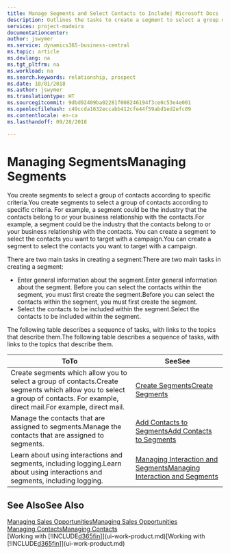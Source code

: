```yaml
---
title: Manage Segments and Select Contacts to Include| Microsoft Docs
description: Outlines the tasks to create a segment to select a group of contacts according to specific criteria, for example, contacts in a particular industry that you want to target.
services: project-madeira
documentationcenter: 
author: jswymer
ms.service: dynamics365-business-central
ms.topic: article
ms.devlang: na
ms.tgt_pltfrm: na
ms.workload: na
ms.search.keywords: relationship, prospect
ms.date: 10/01/2018
ms.author: jswymer
ms.translationtype: HT
ms.sourcegitcommit: 9dbd92409ba02281f008246194f3ce0c53e4e001
ms.openlocfilehash: c49ccda1632eccabb412cfe44f59abd1ed2efc09
ms.contentlocale: en-ca
ms.lasthandoff: 09/28/2018

---
```

# <a name="managing-segments"></a><span data-ttu-id="c7d3a-103">Managing Segments</span><span class="sxs-lookup"><span data-stu-id="c7d3a-103">Managing Segments</span></span>
<span data-ttu-id="c7d3a-104">You create segments to select a group of contacts according to specific criteria.</span><span class="sxs-lookup"><span data-stu-id="c7d3a-104">You create segments to select a group of contacts according to specific criteria.</span></span> <span data-ttu-id="c7d3a-105">For example, a segment could be the industry that the contacts belong to or your business relationship with the contacts.</span><span class="sxs-lookup"><span data-stu-id="c7d3a-105">For example, a segment could be the industry that the contacts belong to or your business relationship with the contacts.</span></span> <span data-ttu-id="c7d3a-106">You can create a segment to select the contacts you want to target with a campaign.</span><span class="sxs-lookup"><span data-stu-id="c7d3a-106">You can create a segment to select the contacts you want to target with a campaign.</span></span>

<span data-ttu-id="c7d3a-107">There are two main tasks in creating a segment:</span><span class="sxs-lookup"><span data-stu-id="c7d3a-107">There are two main tasks in creating a segment:</span></span>

* <span data-ttu-id="c7d3a-108">Enter general information about the segment.</span><span class="sxs-lookup"><span data-stu-id="c7d3a-108">Enter general information about the segment.</span></span> <span data-ttu-id="c7d3a-109">Before you can select the contacts within the segment, you must first create the segment.</span><span class="sxs-lookup"><span data-stu-id="c7d3a-109">Before you can select the contacts within the segment, you must first create the segment.</span></span>
* <span data-ttu-id="c7d3a-110">Select the contacts to be included within the segment.</span><span class="sxs-lookup"><span data-stu-id="c7d3a-110">Select the contacts to be included within the segment.</span></span>

<span data-ttu-id="c7d3a-111">The following table describes a sequence of tasks, with links to the topics that describe them.</span><span class="sxs-lookup"><span data-stu-id="c7d3a-111">The following table describes a sequence of tasks, with links to the topics that describe them.</span></span> 

| <span data-ttu-id="c7d3a-112">To</span><span class="sxs-lookup"><span data-stu-id="c7d3a-112">To</span></span> | <span data-ttu-id="c7d3a-113">See</span><span class="sxs-lookup"><span data-stu-id="c7d3a-113">See</span></span> |
| --- | --- |
| <span data-ttu-id="c7d3a-114">Create segments which allow you to select a group of contacts.</span><span class="sxs-lookup"><span data-stu-id="c7d3a-114">Create segments which allow you to select a group of contacts.</span></span> <span data-ttu-id="c7d3a-115">For example, direct mail.</span><span class="sxs-lookup"><span data-stu-id="c7d3a-115">For example, direct mail.</span></span> |[<span data-ttu-id="c7d3a-116">Create Segments</span><span class="sxs-lookup"><span data-stu-id="c7d3a-116">Create Segments</span></span>](marketing-how-create-segment.md) |
| <span data-ttu-id="c7d3a-117">Manage the contacts that are assigned to segments.</span><span class="sxs-lookup"><span data-stu-id="c7d3a-117">Manage the contacts that are assigned to segments.</span></span> |[<span data-ttu-id="c7d3a-118">Add Contacts to Segments</span><span class="sxs-lookup"><span data-stu-id="c7d3a-118">Add Contacts to Segments</span></span>](marketing-add-contact-segment.md) |
| <span data-ttu-id="c7d3a-119">Learn about using interactions and segments, including logging.</span><span class="sxs-lookup"><span data-stu-id="c7d3a-119">Learn about using interactions and segments, including logging.</span></span> |[<span data-ttu-id="c7d3a-120">Managing Interaction and Segments</span><span class="sxs-lookup"><span data-stu-id="c7d3a-120">Managing Interaction and Segments</span></span>](marketing-interaction-segments.md) |

## <a name="see-also"></a><span data-ttu-id="c7d3a-121">See Also</span><span class="sxs-lookup"><span data-stu-id="c7d3a-121">See Also</span></span>
[<span data-ttu-id="c7d3a-122">Managing Sales Opportunities</span><span class="sxs-lookup"><span data-stu-id="c7d3a-122">Managing Sales Opportunities</span></span>](marketing-manage-sales-opportunities.md)  
[<span data-ttu-id="c7d3a-123">Managing Contacts</span><span class="sxs-lookup"><span data-stu-id="c7d3a-123">Managing Contacts</span></span>](marketing-contacts.md)  
<span data-ttu-id="c7d3a-124">[Working with [!INCLUDE[d365fin](includes/d365fin_md.md)]](ui-work-product.md)</span><span class="sxs-lookup"><span data-stu-id="c7d3a-124">[Working with [!INCLUDE[d365fin](includes/d365fin_md.md)]](ui-work-product.md)</span></span>

